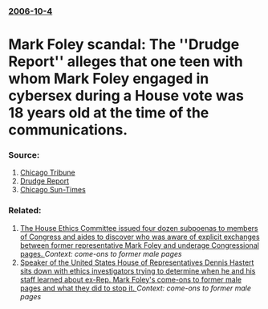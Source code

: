 ### [2006-10-4](/news/2006/10/4/index.md)

#  Mark Foley scandal: The ''Drudge Report'' alleges that one teen with whom Mark Foley engaged in cybersex during a House vote was 18 years old at the time of the communications. 




### Source:

1. [Chicago Tribune](http://www.chicagotribune.com/news/nationworld/chi-0610040086oct04,1,3952805.story?coll=chi-newsnationworld-hed)
2. [Drudge Report](http://www.drudgereport.com/flashmfa.htm)
3. [Chicago Sun-Times](http://www.suntimes.com/news/politics/82527,CST-NWS-pageside04.article)

### Related:

1. [  The House Ethics Committee issued four dozen subpoenas to members of Congress and aides to discover who was aware of explicit exchanges between former representative Mark Foley and underage Congressional pages. ](/news/2006/10/5/the-house-ethics-committee-issued-four-dozen-subpoenas-to-members-of-congress-and-aides-to-discover-who-was-aware-of-explicit-exchanges-be.md) _Context: come-ons to former male pages_
2. [ Speaker of the United States House of Representatives Dennis Hastert sits down with ethics investigators trying to determine when he and his staff learned about ex-Rep. Mark Foley's come-ons to former male pages and what they did to stop it. ](/news/2006/10/24/speaker-of-the-united-states-house-of-representatives-dennis-hastert-sits-down-with-ethics-investigators-trying-to-determine-when-he-and-hi.md) _Context: come-ons to former male pages_
